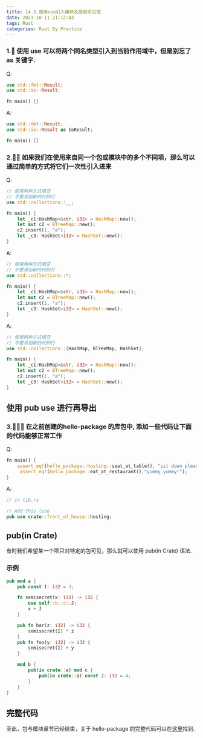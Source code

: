```yaml
---
title: 14.3.使用use引入模块及受限可见性
date: 2023-10-11 21:12:43
tags: Rust
categories: Rust By Practice
---
```

### 1.🌟 使用 use 可以将两个同名类型引入到当前作用域中，但是别忘了 as 关键字.
Q:
```rust
use std::fmt::Result;
use std::io::Result;

fn main() {}
```
A:
```rust
use std::fmt::Result;
use std::io::Result as IoResult;

fn main() {}
```
### 2.🌟🌟 如果我们在使用来自同一个包或模块中的多个不同项，那么可以通过简单的方式将它们一次性引入进来
Q:
```rust
// 使用两种方式填空
// 不要添加新的代码行
use std::collections::__;

fn main() {
    let _c1:HashMap<&str, i32> = HashMap::new();
    let mut c2 = BTreeMap::new();
    c2.insert(1, "a");
    let _c3: HashSet<i32> = HashSet::new();
}
```
A:
```rust
// 使用两种方式填空
// 不要添加新的代码行
use std::collections::*;

fn main() {
    let _c1:HashMap<&str, i32> = HashMap::new();
    let mut c2 = BTreeMap::new();
    c2.insert(1, "a");
    let _c3: HashSet<i32> = HashSet::new();
}
```
A:
```rust
// 使用两种方式填空
// 不要添加新的代码行
use std::collections::{HashMap, BTreeMap, HashSet};

fn main() {
    let _c1:HashMap<&str, i32> = HashMap::new();
    let mut c2 = BTreeMap::new();
    c2.insert(1, "a");
    let _c3: HashSet<i32> = HashSet::new();
}
```
## 使用 pub use 进行再导出
### 3.🌟🌟🌟 在之前创建的hello-package 的库包中, 添加一些代码让下面的代码能够正常工作
Q:
```rust
fn main() {
    assert_eq!(hello_package::hosting::seat_at_table(), "sit down please");
     assert_eq!(hello_package::eat_at_restaurant(),"yummy yummy!");
}
```
A:
```rust
// in lib.rs

// Add this line
pub use crate::front_of_house::hosting;
```
## pub(in Crate)
有时我们希望某一个项只对特定的包可见，那么就可以使用 pub(in Crate) 语法.
### 示例
```rust
pub mod a {
    pub const I: i32 = 3;

    fn semisecret(x: i32) -> i32 {
        use self::b::c::J;
        x + J
    }

    pub fn bar(z: i32) -> i32 {
        semisecret(I) * z
    }
    pub fn foo(y: i32) -> i32 {
        semisecret(I) + y
    }

    mod b {
        pub(in crate::a) mod c {
            pub(in crate::a) const J: i32 = 4;
        }
    }
}
```
## 完整代码
至此，包与模块章节已经结束，关于 hello-package 的完整代码可以在[这里](https://github.com/sunface/rust-by-practice/tree/master/practices/hello-package)找到.